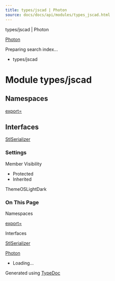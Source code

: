 ```yaml
---
title: types/jscad | Photon
source: docs/docs/api/modules/types_jscad.html
---
```


types/jscad | Photon

[Photon](../index.md)




Preparing search index...

* types/jscad

# Module types/jscad

## Namespaces

[export=](types_jscad.export_.md)

## Interfaces

[StlSerializer](../interfaces/types_jscad.StlSerializer.md)

### Settings

Member Visibility

* Protected
* Inherited

ThemeOSLightDark

### On This Page

Namespaces

[export=](#export)

Interfaces

[StlSerializer](#stlserializer)

[Photon](../index.md)

* Loading...

Generated using [TypeDoc](https://typedoc.org/)
